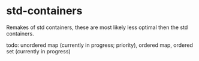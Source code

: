 # std-containers
Remakes of std containers, these are most likely less optimal then the std containers.



todo:
unordered map (currently in progress; priority), 
ordered map,
ordered set (currently in progress)

